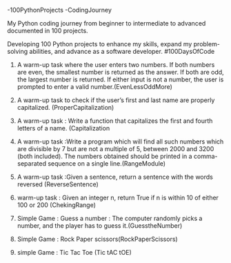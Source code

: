 -100PythonProjects -CodingJourney

My Python coding journey from beginner to intermediate to advanced documented in 100 projects.

Developing 100 Python projects to enhance my skills, expand my problem-solving abilities, and advance as a software developer. #100DaysOfCode

1. A warm-up task where the user enters two numbers. If both numbers are even, the smallest number is returned as the answer. If both are odd, the largest number is returned. If either input is not a number, the user is prompted to enter a valid number.(EvenLessOddMore)
   
2. A warm-up task to check if the user’s first and last name are properly capitalized. (ProperCapitalization)

3. A warm-up task : Write a function that capitalizes the first and fourth letters of a name. (Capitalization

4. A warm-up task :Write a program which will find all such numbers which are divisible by 7 but are not a multiple of 5, between 2000 and 3200 (both included). The numbers obtained should be printed in a comma-separated sequence on a single line.(RangeModule)

5. A warm-up task :Given a sentence, return a sentence with the words reversed (ReverseSentence)

6.  warm-up task : Given an integer n, return True if n is within 10 of either 100 or 200 (ChekingRange)

7.  Simple Game : Guess a number : The computer randomly picks a number, and the player has to guess it.(GuesstheNumber)

8.  Simple Game : Rock Paper scissors(RockPaperScissors)

9.  simple Game : Tic Tac Toe (Tic tAC tOE)
